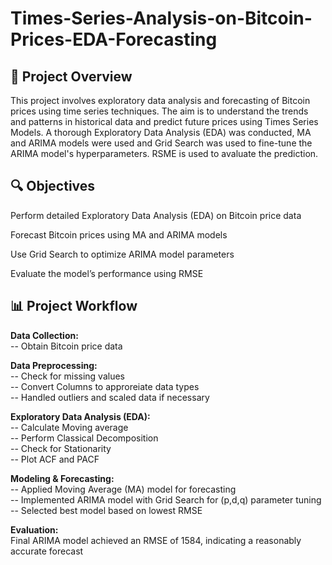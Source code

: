 # Times-Series-Analysis-on-Bitcoin-Prices-EDA-Forecasting

## 📌 Project Overview
This project involves exploratory data analysis and forecasting of Bitcoin prices using time series techniques. The aim is to understand the trends and patterns in historical data and predict future prices using Times Series Models. A thorough Exploratory Data Analysis (EDA) was conducted, MA and ARIMA models were used and Grid Search was used to fine-tune the ARIMA model's hyperparameters. RSME is used to avaluate the prediction.

## 🔍 Objectives
Perform detailed Exploratory Data Analysis (EDA) on Bitcoin price data

Forecast Bitcoin prices using MA and ARIMA models

Use Grid Search to optimize ARIMA model parameters

Evaluate the model’s performance using RMSE

## 📊 Project Workflow
<b>Data Collection:</b><br>
-- Obtain Bitcoin price data<br>

<b>Data Preprocessing:</b><br>
-- Check for missing values<br>
-- Convert Columns to approreiate data types<br>
-- Handled outliers and scaled data if necessary<br>

<b>Exploratory Data Analysis (EDA):</b><br>
-- Calculate Moving average<br>
-- Perform Classical Decomposition<br>
-- Check for Stationarity<br>
-- Plot ACF and PACF<br>

<b>Modeling & Forecasting:</b><br>
-- Applied Moving Average (MA) model for forecasting<br>
-- Implemented ARIMA model with Grid Search for (p,d,q) parameter tuning<br>
-- Selected best model based on lowest RMSE<br>

<b>Evaluation:</b><br>
Final ARIMA model achieved an RMSE of 1584, indicating a reasonably accurate forecast<br>

